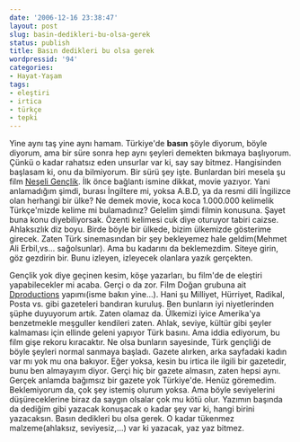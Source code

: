 ```yaml
---
date: '2006-12-16 23:38:47'
layout: post
slug: basin-dedikleri-bu-olsa-gerek
status: publish
title: Basın dedikleri bu olsa gerek
wordpressid: '94'
categories:
- Hayat-Yaşam
tags:
- eleştiri
- irtica
- türkçe
- tepki
---
```


Yine aynı taş yine aynı hamam. Türkiye'de **basın** şöyle diyorum, böyle diyorum, ama bir süre sonra hep aynı şeyleri demekten bıkmaya başlıyorum. Çünkü o kadar rahatsız eden unsurlar var ki, say say bitmez. Hangisinden başlasam ki, onu da bilmiyorum. Bir sürü şey işte. Bunlardan biri mesela şu film [Neşeli Gençlik](http://www.neseligenclikmovie.com/). İlk önce bağlantı ismine dikkat, movie yazıyor. Yani anlamadığım şimdi, burası İngiltere mi, yoksa A.B.D, ya da resmi dili İngilizce olan herhangi bir ülke? Ne demek movie, koca koca 1.000.000 kelimelik Türkçe'mizde kelime mi bulamadınız? Gelelim şimdi filmin konusuna. Şayet buna konu diyebiliyorsak. Özenti kelimesi cuk diye oturuyor tabiri caizse. Ahlaksızlık diz boyu. Birde böyle bir ülkede, bizim ülkemizde gösterime girecek. Zaten Türk sinemasından bir şey bekleyemez hale geldim(Mehmet Ali Erbil,vs... sağolsunlar). Ama bu kadarını da beklemezdim. Siteye girin, göz gezdirin bir. Bunu izleyen, izleyecek olanlara yazık gerçekten. 

Gençlik yok diye geçinen kesim, köşe yazarları, bu film'de  de eleştiri yapabilecekler mi acaba. Gerçi o da zor. Film Doğan grubuna ait [Dproductions](http://www.dproductions.com.tr/yerliyapimlar/) yapımı(isme bakın yine...). Hani şu Milliyet, Hürriyet, Radikal, Posta vs. gibi gazeteleri bandıran kuruluş. Ben bunların iyi niyetlerinden şüphe duyuyorum artık. Zaten olamaz da. Ülkemizi iyice Amerika'ya benzetmekle meşguller kendileri zaten. Ahlak, seviye, kültür gibi şeyler kalmaması için ellinde geleni yapıyor Türk basını. Ama iddia ediyorum, bu film gişe rekoru kıracaktır. Ne olsa bunların sayesinde, Türk gençliği de böyle şeyleri normal sanmaya başladı. Gazete alırken, arka sayfadaki kadın var mı yok mu ona bakıyor. Eğer yoksa, kesin bu irtica ile ilgili bir gazetedir, bunu ben almayayım diyor. Gerçi hiç bir gazete almasın, zaten hepsi aynı. Gerçek anlamda bağımsız bir gazete yok Türkiye'de. Henüz göremedim. Beklemiyorum da, çok şey istemiş olurum yoksa. Ama böyle seviyelerini düşüreceklerine biraz da saygın olsalar çok mu kötü olur. Yazımın başında da dediğim gibi yazacak konuşacak o kadar şey var ki, hangi birini yazacaksın. Basın dedikleri bu olsa gerek. O kadar tükenmez malzeme(ahlaksız, seviyesiz,...) var ki yazacak, yaz yaz bitmez. 
